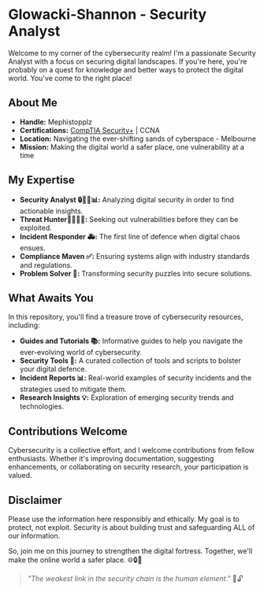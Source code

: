 # Glowacki-Shannon - Security Analyst

Welcome to my corner of the cybersecurity realm! I'm a passionate Security Analyst with a focus on securing digital landscapes. If you're here, you're probably on a quest for knowledge and better ways to protect the digital world. You've come to the right place!

## About Me

- **Handle:** Mephistopplz
- **Certifications:** [CompTIA Security+](https://www.credly.com/badges/0763735c-eae2-401b-a717-b1476a43322b/public_url) | CCNA
- **Location:** Navigating the ever-shifting sands of cyberspace - Melbourne
- **Mission:** Making the digital world a safer place, one vulnerability at a time

## My Expertise

- **Security Analyst 🔒🕵️‍♂️📊:** Analyzing digital security in order to find actionable insights.
- **Threat Hunter🕵🏼‍♂️🌐:** Seeking out vulnerabilities before they can be exploited.
- **Incident Responder 🚑:** The first line of defence when digital chaos ensues.
- **Compliance Maven ✅:** Ensuring systems align with industry standards and regulations.
- **Problem Solver 🧩:** Transforming security puzzles into secure solutions.

## What Awaits You

In this repository, you'll find a treasure trove of cybersecurity resources, including:

- **Guides and Tutorials 📚:** Informative guides to help you navigate the ever-evolving world of cybersecurity.
- **Security Tools 🧰:** A curated collection of tools and scripts to bolster your digital defence.
- **Incident Reports 📊:** Real-world examples of security incidents and the strategies used to mitigate them.
- **Research Insights 💡:** Exploration of emerging security trends and technologies.

## Contributions Welcome

Cybersecurity is a collective effort, and I welcome contributions from fellow enthusiasts. Whether it's improving documentation, suggesting enhancements, or collaborating on security research, your participation is valued.

## Disclaimer

Please use the information here responsibly and ethically. My goal is to protect, not exploit. Security is about building trust and safeguarding ALL of our information.

So, join me on this journey to strengthen the digital fortress. Together, we'll make the online world a safer place. 🌐🔒🚀

> *"The weakest link in the security chain is the human element."* 🧠🔓
